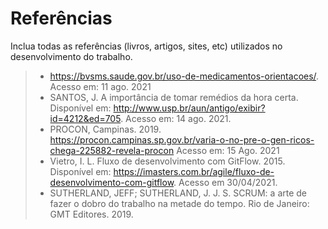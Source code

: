 # Referências

Inclua todas as referências (livros, artigos, sites, etc) utilizados no desenvolvimento do trabalho.

> - https://bvsms.saude.gov.br/uso-de-medicamentos-orientacoes/. Acesso em: 11 ago. 2021
> - SANTOS, J. A importância de tomar remédios da hora certa. Disponível em: <http://www.usp.br/aun/antigo/exibir?id=4212&ed=705>. Acesso em: 14 ago. 2021.
> - PROCON, Campinas. 2019. https://procon.campinas.sp.gov.br/varia-o-no-pre-o-gen-ricos-chega-225882-revela-procon Acesso em: 15 Ago. 2021
> - Vietro, I. L. Fluxo de desenvolvimento com GitFlow. 2015. Disponível em: https://imasters.com.br/agile/fluxo-de-desenvolvimento-com-gitflow. Acesso em 30/04/2021.
> - SUTHERLAND, JEFF; SUTHERLAND, J. J. S. SCRUM: a arte de fazer o dobro do trabalho na metade do tempo. Rio de Janeiro: GMT Editores. 2019.